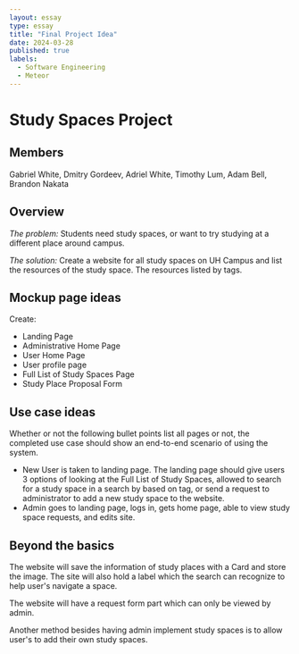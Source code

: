 ```yaml
---
layout: essay
type: essay
title: "Final Project Idea"
date: 2024-03-28
published: true
labels:
  - Software Engineering
  - Meteor
---
```


# Study Spaces Project

## Members
Gabriel White, Dmitry Gordeev, Adriel White, Timothy Lum, Adam Bell, Brandon Nakata

## Overview

<p><i>The problem:</i> Students need study spaces, or want to try studying at a different place around campus.</p>

<p><i>The solution:</i> Create a website for all study spaces on UH Campus and list the resources of the study space. The resources listed by tags.</p>

## Mockup page ideas
<p>Create:</p>
<ul>
  <li>Landing Page</li>
  <li>Administrative Home Page</li>
  <li>User Home Page</li>
  <li>User profile page</li>
  <li>Full List of Study Spaces Page</li>
  <li>Study Place Proposal Form</li>
</ul>


## Use case ideas
<p>Whether or not the following bullet points list all pages or not, the completed use case should show an end-to-end scenario of using the system.</p>
<ul>
  <li>New User is taken to landing page. The landing page should give users 3 options of looking at the Full List of Study Spaces, allowed to search for a study space in a search by based on tag, or send a request to administrator to add a new study space to the website.</li> 
  <li>Admin goes to landing page, logs in, gets home page, able to view study space requests, and edits site.</li>
</ul>


## Beyond the basics

<p>The website will save the information of study places with a Card and store the image. The site will also hold a label which the search can recognize to help user's navigate a space.</p>
<p>The website will have a request form part which can only be viewed by admin.</p>
<p>Another method besides having admin implement study spaces is to allow user's to add their own study spaces.</p>

